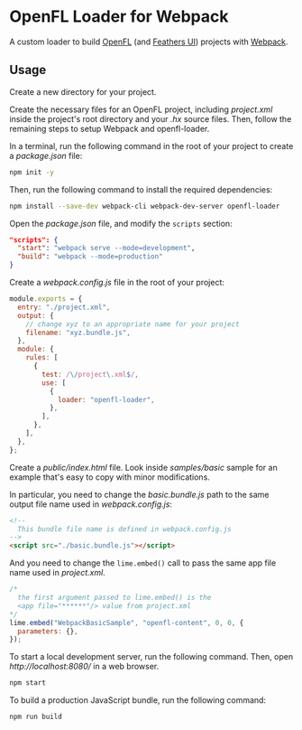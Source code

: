 # OpenFL Loader for Webpack

A custom loader to build [OpenFL](https://openfl.org) (and [Feathers UI](https://feathersui.com/)) projects with [Webpack](https://webpack.js.org).

## Usage

Create a new directory for your project.

Create the necessary files for an OpenFL project, including _project.xml_ inside the project's root directory and your _.hx_ source files. Then, follow the remaining steps to setup Webpack and openfl-loader.

In a terminal, run the following command in the root of your project to create a _package.json_ file:

```sh
npm init -y
```

Then, run the following command to install the required dependencies:

```sh
npm install --save-dev webpack-cli webpack-dev-server openfl-loader
```

Open the _package.json_ file, and modify the `scripts` section:

```json
"scripts": {
  "start": "webpack serve --mode=development",
  "build": "webpack --mode=production"
}
```

Create a _webpack.config.js_ file in the root of your project:

```js
module.exports = {
  entry: "./project.xml",
  output: {
    // change xyz to an appropriate name for your project
    filename: "xyz.bundle.js",
  },
  module: {
    rules: [
      {
        test: /\/project\.xml$/,
        use: [
          {
            loader: "openfl-loader",
          },
        ],
      },
    ],
  },
};
```

Create a _public/index.html_ file. Look inside _samples/basic_ sample for an example that's easy to copy with minor modifications.

In particular, you need to change the _basic.bundle.js_ path to the same output file name used in _webpack.config.js_:

```html
<!--
  This bundle file name is defined in webpack.config.js
-->
<script src="./basic.bundle.js"></script>
```

And you need to change the `lime.embed()` call to pass the same app file name used in _project.xml_.

```js
/*
  the first argument passed to lime.embed() is the
  <app file="******"/> value from project.xml
*/
lime.embed("WebpackBasicSample", "openfl-content", 0, 0, {
  parameters: {},
});
```

To start a local development server, run the following command. Then, open _http://localhost:8080/_ in a web browser.

```sh
npm start
```

To build a production JavaScript bundle, run the following command:

```sh
npm run build
```
